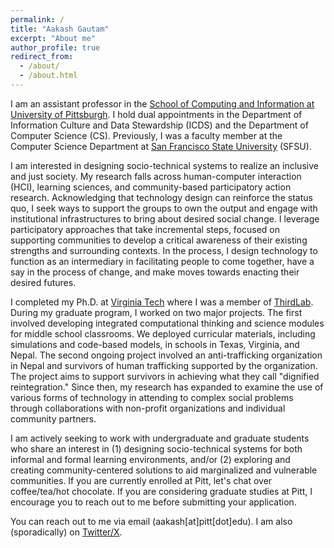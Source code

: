 ```yaml
---
permalink: /
title: "Aakash Gautam"
excerpt: "About me"
author_profile: true
redirect_from: 
  - /about/
  - /about.html
---
```


I am an assistant professor in the [School of Computing and Information at University of Pittsburgh](https://www.sci.pitt.edu/). I hold dual appointments in the Department of Information Culture and Data Stewardship (ICDS) and the Department of Computer Science (CS). Previously, I was a faculty member at the Computer Science Department at [San Francisco State University](https://cs.sfsu.edu/) (SFSU). 

I am interested in designing socio-technical systems to realize an inclusive and just society. My research falls across human-computer interaction (HCI), learning sciences, and community-based participatory action research. Acknowledging that technology design can reinforce the status quo, I seek ways to support the groups to own the output and engage with institutional infrastructures to bring about desired social change.  I leverage participatory approaches that take incremental steps, focused on supporting communities to develop a critical awareness of their existing strengths and surrounding contexts. In the process, I design technology to function as an intermediary in facilitating people to come together, have a say in the process of change, and make moves towards enacting their desired futures.

I completed my Ph.D. at [Virginia Tech](https://vt.edu/) where I was a member of [ThirdLab](https://thirdlab.cs.vt.edu/). During my graduate program, I worked on two major projects. The first involved developing integrated computational thinking and science modules for middle school classrooms. We deployed curricular materials, including simulations and code-based models, in schools in Texas, Virginia, and Nepal. The second ongoing project involved an anti-trafficking organization in Nepal and survivors of human trafficking supported by the organization. The project aims to support survivors in achieving what they call "dignified reintegration." Since then, my research has expanded to examine the use of various forms of technology in attending to complex social problems through collaborations with non-profit organizations and individual community partners. 

I am actively seeking to work with undergraduate and graduate students who share an interest in (1) designing socio-technical systems for both informal and formal learning environments, and/or (2) exploring and creating community-centered solutions to aid marginalized and vulnerable communities. If you are currently enrolled at Pitt, let's chat over coffee/tea/hot chocolate. If you are considering graduate studies at Pitt, I encourage you to reach out to me before submitting your application.

You can reach out to me via email (aakash[at]pitt[dot]edu). I am also (sporadically) on [Twitter/X](https://twitter.com/gautamaakash).
